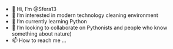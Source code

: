 - 👋 Hi, I’m @Sfera13
- 👀 I’m interested in modern technology cleaning environment
- 🌱 I’m currently learning Python
- 💞️ I’m looking to collaborate on Pythonists and people who know something about nature)
- 📫 How to reach me ...

<!---
Sfera13/Sfera13 is a ✨ special ✨ repository because its `README.md` (this file) appears on your GitHub profile.
You can click the Preview link to take a look at your changes.
--->
